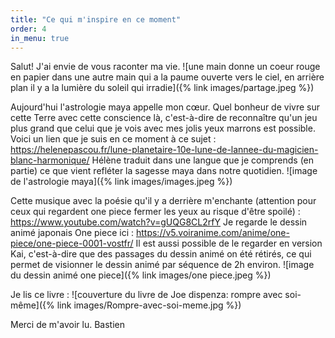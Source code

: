 ```yaml
---
title: "Ce qui m'inspire en ce moment"
order: 4
in_menu: true
---
```

Salut!
J'ai envie de vous raconter ma vie.
![une main donne un coeur rouge en papier dans une autre main qui a la paume ouverte vers le ciel, en arrière plan il y a la lumière du soleil qui irradie]({% link images/partage.jpeg %})

Aujourd'hui l'astrologie maya appelle mon cœur.
Quel bonheur de vivre sur cette Terre avec cette conscience là, c'est-à-dire de reconnaître qu'un jeu plus grand que celui que je vois avec mes jolis yeux marrons est possible. 
Voici un lien que je suis en ce moment à ce sujet : 
https://helenepascou.fr/lune-planetaire-10e-lune-de-lannee-du-magicien-blanc-harmonique/
Hélène traduit dans une langue que je comprends (en partie) ce que vient refléter la sagesse maya dans notre quotidien.
![image de l'astrologie maya]({% link images/images.jpeg %})

Cette musique avec la poésie qu'il y a derrière m'enchante (attention pour ceux qui regardent one piece fermer les yeux au risque d'être spoilé) : 
https://www.youtube.com/watch?v=gUQG8CL2rfY
Je regarde le dessin animé japonais One piece ici :
https://v5.voiranime.com/anime/one-piece/one-piece-0001-vostfr/
Il est aussi possible de le regarder en version Kai, c'est-à-dire que des passages du dessin animé on été rétirés, ce qui permet de visionner le dessin animé par séquence de 2h environ.
![image du dessin animé one piece]({% link images/one piece.jpeg %})

Je lis ce livre : 
![couverture du livre de Joe dispenza: rompre avec soi-même]({% link images/Rompre-avec-soi-meme.jpg %})

Merci de m'avoir lu.
Bastien 